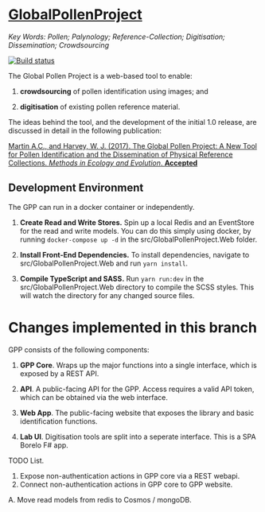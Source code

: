 # [GlobalPollenProject](https://globalpollenproject.org)
*Key Words: Pollen; Palynology; Reference-Collection; Digitisation; Dissemination; Crowdsourcing*

[![Build status](https://ci.appveyor.com/api/projects/status/oy51ibjqbo8y7ltq?svg=true)](https://ci.appveyor.com/project/AndrewIOM/gpp-cqrs)

The Global Pollen Project is a web-based tool to enable:

1. **crowdsourcing** of pollen identification using images; and

2. **digitisation** of existing pollen reference material.


The ideas behind the tool, and the development of the initial 1.0 release, are discussed in detail in the following publication:

[Martin A.C., and Harvey, W. J. (2017). The Global Pollen Project: A New Tool for Pollen Identification and the Dissemination of Physical Reference Collections. *Methods in Ecology and Evolution*. **Accepted**](http://dx.doi.org/10.1111/2041-210X.12752)

## Development Environment
The GPP can run in a docker container or independently.

1. **Create Read and Write Stores.** Spin up a local Redis and an EventStore for the read and write models. You can do this simply using docker, by running `docker-compose up -d` in the src/GlobalPollenProject.Web folder.

2. **Install Front-End Dependencies.** To install dependencies, navigate to src/GlobalPollenProject.Web and run `yarn install`.

3. **Compile TypeScript and SASS.** Run `yarn run:dev` in the src/GlobalPollenProject.Web directory to compile the SCSS styles. This will watch the directory for any changed source files.


# Changes implemented in this branch

GPP consists of the following components:

1. **GPP Core**. Wraps up the major functions into a single interface, which is exposed by a REST API.

2. **API**. A public-facing API for the GPP. Access requires a valid API token, which can be obtained via the web interface.

3. **Web App**. The public-facing website that exposes the library and basic identification functions.

4. **Lab UI**. Digitisation tools are split into a seperate interface. This is a SPA Borelo F# app.

TODO List.
1. Expose non-authentication actions in GPP core via a REST webapi.
2. Connect non-authentication actions in GPP core to GPP website.

A. Move read models from redis to Cosmos / mongoDB.
